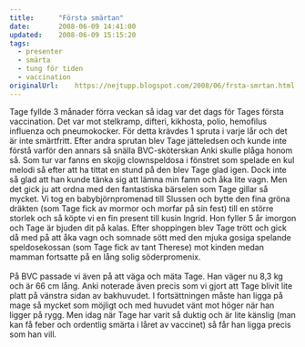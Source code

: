```yaml
---
title:		"Första smärtan"
date:		2008-06-09 14:41:00
updated:	2008-06-09 15:15:20
tags: 
  - presenter
  - smärta
  - tung för tiden
  - vaccination	
originalUrl:	https://nejtupp.blogspot.com/2008/06/frsta-smrtan.html
---
```


Tage fyllde 3 månader förra veckan så idag var det dags för Tages första vaccination. Det var mot stelkramp, difteri, kikhosta, polio, hemofilus influenza och pneumokocker. För detta krävdes 1 spruta i varje lår och det är inte smärtfritt. Efter andra sprutan blev Tage jätteledsen och kunde inte förstå varför den annars så snälla BVC-sköterskan Anki skulle plåga honom så. Som tur var fanns en skojig clownspeldosa i fönstret som spelade en kul melodi så efter att ha tittat en stund på den blev Tage glad igen. Dock inte så glad att han kunde tänka sig att lämna min famn och åka lite vagn. Men det gick ju att ordna med den fantastiska bärselen som Tage gillar så mycket. Vi tog en babybjörnpromenad till Slussen och bytte den fina gröna dräkten (som Tage fick  av mormor och morfar på sin fest) till en större storlek och så köpte vi en fin present till kusin Ingrid. Hon fyller 5 år imorgon och Tage är bjuden dit på kalas. Efter shoppingen blev Tage trött och gick då med på att åka vagn och somnade sött med den mjuka gosiga spelande speldosekossan (som Tage fick av tant Therese) mot kinden medan mamman fortsatte på en lång solig söderpromenix.<br><br>På BVC passade vi även på att väga och mäta Tage. Han väger nu 8,3 kg och är 66 cm lång. Anki noterade även precis som vi gjort att Tage blivit lite platt på vänstra sidan av bakhuvudet. I fortsättningen måste han ligga på mage så mycket som möjligt och med huvudet vänt mot höger när han ligger på rygg. Men idag när Tage har varit så duktig och är lite känslig (man kan få feber och ordentlig smärta i låret av vaccinet) så får han ligga precis som han vill.
<!-- no comments on this post -->